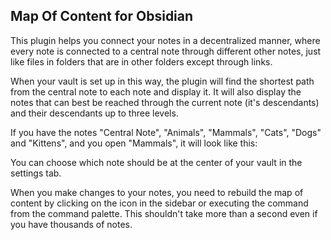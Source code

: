 ## Map Of Content for Obsidian

This plugin helps you connect your notes in a decentralized manner, where every note is connected to a central note through different other notes, just like files in folders that are in other folders except through links. 

When your vault is set up in this way, the plugin will find the shortest path from the central note to each note and display it. It will also display the notes that can best be reached through the current note (it's descendants) and their descendants up to three levels.

If you have the notes "Central Note", "Animals", "Mammals", "Cats", "Dogs" and "Kittens", and you open "Mammals", it will look like this:



You can choose which note should be at the center of your vault in the settings tab.


When you make changes to your notes, you need to rebuild the map of content by clicking on the icon in the sidebar or executing the command from the command palette. This shouldn't take more than a second even if you have thousands of notes.

